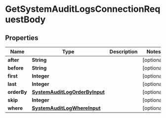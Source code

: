 

# GetSystemAuditLogsConnectionRequestBody


## Properties

Name | Type | Description | Notes
------------ | ------------- | ------------- | -------------
**after** | **String** |  |  [optional]
**before** | **String** |  |  [optional]
**first** | **Integer** |  |  [optional]
**last** | **Integer** |  |  [optional]
**orderBy** | [**SystemAuditLogOrderByInput**](SystemAuditLogOrderByInput.md) |  |  [optional]
**skip** | **Integer** |  |  [optional]
**where** | [**SystemAuditLogWhereInput**](SystemAuditLogWhereInput.md) |  |  [optional]



